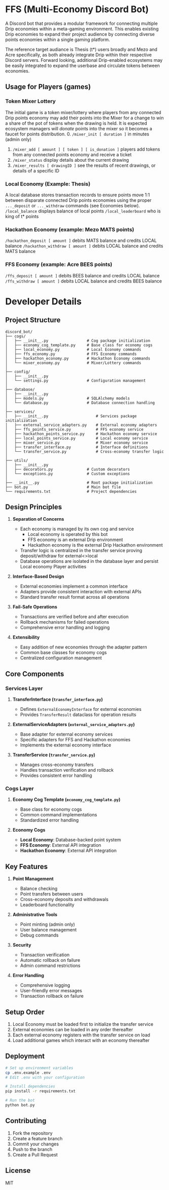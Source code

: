 # FFS (Multi-Economy Discord Bot)

A Discord bot that provides a modular framework for connecting multiple Drip economies within a meta-gaming environment.
This enables existing Drip economies to expand their project audience by connecting diverse points economies within a 
single gaming platform. 

The reference target audiance is Thesis (t*) users broadly and Mezo and Acre specifically, as both already integrate Drip 
within their respective Discord servers. Forward looking, additional Drip-enabled ecosystems may be easily integrated to 
expand the userbase and circulate tokens between economies.

## Usage for Players (games)

### Token Mixer Lottery
The initial game is a token mixer/lottery where players from any connected Drip points economy may add their points into
the Mixer for a change to win a share of the pot of tokens when the drawing is held. It is expected ecosystem managers
will _donate_ points into the mixer so it becomes a faucet for points distribution. 
0. `/mixer_init [ duration ]` in minutes (admin only)
1. `/mixer_add [ amount ] [ token ] [ is_donation ]` players add tokens from any connected points economy and receive a ticket
2. `/mixer_status` display details about the current drawing
3. `/mixer_results [ drawingID ]` see the results of recent drawings, or details of a specific ID

### Local Economy (Example: Thesis)
A local database stores transaction records to ensure points move 1:1 between disparate connected Drip points economies
using the proper `..._deposit` or `..._withdraw` commands (see Economies below). 
`/local_balance` displays balance of local points
`/local_leaderboard` who is king of t* points

### Hackathon Economy (example: Mezo MATS points)
`/hackathon_deposit [ amount ]` debits MATS balance and credits LOCAL balance
`/hackathon_withdraw [ amount ]` debits LOCAL balance and credits MATS balance 

### FFS Economy (example: Acre BEES points)
`/ffs_deposit [ amount ]` debits BEES balance and credits LOCAL balance
`/ffs_withdraw [ amount ]` debits LOCAL balance and credits BEES balance 

# Developer Details

## Project Structure

```
discord_bot/
├── cogs/
│   ├── __init__.py                 # Cog package initialization
│   ├── economy_cog_template.py     # Base class for economy cogs
│   ├── local_economy.py            # Local Economy commands
│   ├── ffs_economy.py              # FFS Economy commands
│   ├── hackathon_economy.py        # Hackathon Economy commands
│   └── mixer_economy.py            # Mixer/Lottery commands
│
├── config/
│   ├── __init__.py
│   └── settings.py                 # Configuration management
│
├── database/
│   ├── __init__.py
│   ├── models.py                   # SQLAlchemy models
│   └── database.py                 # Database connection handling
│
├── services/
│   ├── __init__.py                     # Services package initialization
│   ├── external_service_adapters.py    # External economy adapters
│   ├── ffs_points_service.py           # FFS economy service
│   ├── hackathon_points_service.py     # Hackathon economy service
│   ├── local_points_service.py         # Local economy service
│   ├── mixer_service.py                # Mixer economy service
│   ├── transfer_interface.py           # Interface definitions
│   └── transfer_service.py             # Cross-economy transfer logic
│
├── utils/
│   ├── __init__.py
│   ├── decorators.py               # Custom decorators
│   └── exceptions.py               # Custom exceptions
│
├── __init__.py                     # Root package initialization
├── bot.py                          # Main bot file
└── requirements.txt                # Project dependencies
```

## Design Principles

1. **Separation of Concerns**
   - Each economy is managed by its own cog and service
     - Local economy is operated by this bot
     - FFS economy is an external Drip environment
     - Hackathon economy is the external Drip Hackathon environment
   - Transfer logic is centralized in the transfer service proving deposit/withdraw for external<>local
   - Database operations are isolated in the database layer and persist Local economy Player activities

2. **Interface-Based Design**
   - External economies implement a common interface
   - Adapters provide consistent interaction with external APIs
   - Standard transfer result format across all operations

3. **Fail-Safe Operations**
   - Transactions are verified before and after execution
   - Rollback mechanisms for failed operations
   - Comprehensive error handling and logging

4. **Extensibility**
   - Easy addition of new economies through the adapter pattern
   - Common base classes for economy cogs
   - Centralized configuration management

## Core Components

### Services Layer

1. **TransferInterface (`transfer_interface.py`)**
   - Defines `ExternalEconomyInterface` for external economies
   - Provides `TransferResult` dataclass for operation results

2. **ExternalServiceAdapters (`external_service_adapters.py`)**
   - Base adapter for external economy services
   - Specific adapters for FFS and Hackathon economies
   - Implements the external economy interface

3. **TransferService (`transfer_service.py`)**
   - Manages cross-economy transfers
   - Handles transaction verification and rollback
   - Provides consistent error handling

### Cogs Layer

1. **Economy Cog Template (`economy_cog_template.py`)**
   - Base class for economy cogs
   - Common command implementations
   - Standardized error handling

2. **Economy Cogs**
   - **Local Economy**: Database-backed point system
   - **FFS Economy**: External API integration
   - **Hackathon Economy**: External API integration

## Key Features

1. **Point Management**
   - Balance checking
   - Point transfers between users
   - Cross-economy deposits and withdrawals
   - Leaderboard functionality

2. **Administrative Tools**
   - Point minting (admin only)
   - User balance management
   - Debug commands

3. **Security**
   - Transaction verification
   - Automatic rollback on failure
   - Admin command restrictions

4. **Error Handling**
   - Comprehensive logging
   - User-friendly error messages
   - Transaction rollback on failure

## Setup Order

1. Local Economy must be loaded first to initialize the transfer service
2. External economies can be loaded in any order thereafter
3. Each external economy registers with the transfer service on load
4. Load additional games which interact with an economy thereafter

## Deployment

```bash
# Set up environment variables
cp .env.example .env
# Edit .env with your configuration

# Install dependencies
pip install -r requirements.txt

# Run the bot
python bot.py
```

## Contributing

1. Fork the repository
2. Create a feature branch
3. Commit your changes
4. Push to the branch
5. Create a Pull Request

## License

MIT